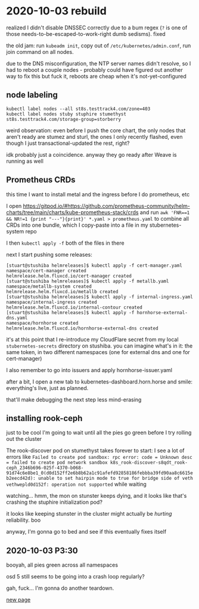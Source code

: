 # 2020-10-03 rebuild

realized I didn't disable DNSSEC correctly due to a bum regex (`?` is one of those needs-to-be-escaped-to-work-right dumb sedisms). fixed

the old jam: run `kubeadm init`, copy out of `/etc/kubernetes/admin.conf`, run join command on all nodes.

due to the DNS misconfiguration, the NTP server names didn't resolve, so I had to reboot a couple nodes - probably could have figured out another way to fix this but fuck it, reboots are cheap when it's not-yet-configured

## node labeling

```
kubectl label nodes --all st8s.testtrack4.com/zone=403
kubectl label nodes stuby stuphire stumethyst st8s.testtrack4.com/storage-group=storberry
```

weird observation: even before I push the core chart, the only nodes that aren't ready are stumez and sturl, the ones I only recently flashed, even though I just transactional-updated the rest, right?

idk probably just a coincidence. anyway they go ready after Weave is running as well

## Prometheus CRDs

this time I want to install metal and the ingress before I do prometheus, etc

I open https://gitpod.io/#https://github.com/prometheus-community/helm-charts/tree/main/charts/kube-prometheus-stack/crds and run `awk 'FNR==1 && NR!=1 {print "---"}{print}' *.yaml > prometheus.yaml` to combine all CRDs into one bundle, which I copy-paste into a file in my stubernetes-system repo

I then `kubectl apply -f` both of the files in there

next I start pushing some releases:

```
[stuart@stushiba helmreleases]$ kubectl apply -f cert-manager.yaml
namespace/cert-manager created
helmrelease.helm.fluxcd.io/cert-manager created
[stuart@stushiba helmreleases]$ kubectl apply -f metallb.yaml
namespace/metallb-system created
helmrelease.helm.fluxcd.io/metallb created
[stuart@stushiba helmreleases]$ kubectl apply -f internal-ingress.yaml
namespace/internal-ingress created
helmrelease.helm.fluxcd.io/internal-contour created
[stuart@stushiba helmreleases]$ kubectl apply -f hornhorse-external-dns.yaml
namespace/hornhorse created
helmrelease.helm.fluxcd.io/hornhorse-external-dns created
```

it's at this point that I re-introduce my CloudFlare secret from my local `stubernetes-secrets` directory on stushiba. you can imagine what's in it: the same token, in two different namespaces (one for external dns and one for cert-manager)

I also remember to go into issuers and apply hornhorse-issuer.yaml

after a bit, I open a new tab to kubernetes-dashboard.horn.horse and smile: everything's live, just as planned.

that'll make debugging the next step less mind-erasing

## installing rook-ceph

just to be cool I'm going to wait until all the pies go green before I try rolling out the cluster

The rook-discover pod on stumethyst takes forever to start: I see a lot of errors like `Failed to create pod sandbox: rpc error: code = Unknown desc = failed to create pod network sandbox k8s_rook-discover-s8qdt_rook-ceph_2346b696-025f-4370-b068-91d74c6e8be1_0(d0d152ff2e6b8b62a1c91afefd92858186febbba39fd90aa8c6615eb2eecd42d): unable to set hairpin mode to true for bridge side of veth vethwepld0d152f: operation not supported` while waiting

watching... hmm, the mon on stunster keeps dying, and it looks like that's crashing the stuphire initialization pod?

it looks like keeping stunster in the cluster might actually be *hurting* reliability. boo

anyway, I'm gonna go to bed and see if this eventually fixes itself

## 2020-10-03 P3:30

booyah, all pies green across all namespaces

osd 5 still seems to be going into a crash loop regularly?

gah, fuck... I'm gonna do another teardown.

[new page](b9128de6-de7b-454d-83cf-f10772dfcd26.md)
